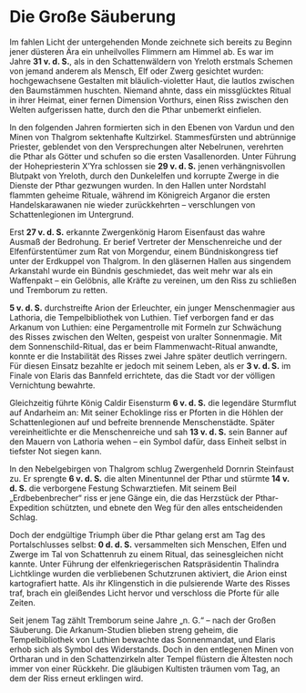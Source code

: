 # Die Große Säuberung

Im fahlen Licht der untergehenden Monde zeichnete sich bereits zu Beginn jener düsteren Ära ein unheilvolles Flimmern am Himmel ab. Es war im Jahre **31 v. d. S.**, als in den Schattenwäldern von Yreloth erstmals Schemen von jemand anderem als Mensch, Elf oder Zwerg gesichtet wurden: hochgewachsene Gestalten mit bläulich-violetter Haut, die lautlos zwischen den Baumstämmen huschten. Niemand ahnte, dass ein missglücktes Ritual in ihrer Heimat, einer fernen Dimension Vorthurs, einen Riss zwischen den Welten aufgerissen hatte, durch den die Pthar unbemerkt einfielen.

In den folgenden Jahren formierten sich in den Ebenen von Vardun und den Minen von Thalgrom sektenhafte Kultzirkel. Stammesfürsten und abtrünnige Priester, geblendet von den Versprechungen alter Nebelrunen, verehrten die Pthar als Götter und schufen so die ersten Vasallenorden. Unter Führung der Hohepriesterin X’Yra schlossen sie **29 v. d. S.** jenen verhängnisvollen Blutpakt von Yreloth, durch den Dunkelelfen und korrupte Zwerge in die Dienste der Pthar gezwungen wurden. In den Hallen unter Nordstahl flammten geheime Rituale, während im Königreich Arganor die ersten Handelskarawanen nie wieder zurückkehrten – verschlungen von Schattenlegionen im Untergrund.

Erst **27 v. d. S.** erkannte Zwergenkönig Harom Eisenfaust das wahre Ausmaß der Bedrohung. Er berief Vertreter der Menschenreiche und der Elfenfürstentümer zum Rat von Morgendur, einem Bündniskongress tief unter der Erdkuppel von Thalgrom. In den gläsernen Hallen aus singendem Arkanstahl wurde ein Bündnis geschmiedet, das weit mehr war als ein Waffenpakt – ein Gelöbnis, alle Kräfte zu vereinen, um den Riss zu schließen und Tremborum zu retten.

**5 v. d. S.** durchstreifte Arion der Erleuchter, ein junger Menschenmagier aus Lathoria, die Tempelbibliothek von Luthien. Tief verborgen fand er das Arkanum von Luthien: eine Pergamentrolle mit Formeln zur Schwächung des Risses zwischen den Welten, gespeist von uralter Sonnenmagie. Mit dem Sonnenschild-Ritual, das er beim Flammenwacht-Ritual anwandte, konnte er die Instabilität des Risses zwei Jahre später deutlich verringern. Für diesen Einsatz bezahlte er jedoch mit seinem Leben, als er **3 v. d. S.** im Finale von Elaris das Bannfeld errichtete, das die Stadt vor der völligen Vernichtung bewahrte.

Gleichzeitig führte König Caldir Eisensturm **6 v. d. S.** die legendäre Sturmflut auf Andarheim an: Mit seiner Echoklinge riss er Pforten in die Höhlen der Schattenlegionen auf und befreite brennende Menschenstädte. Später vereinheitlichte er die Menschenreiche und sah **13 v. d. S.** sein Banner auf den Mauern von Lathoria wehen – ein Symbol dafür, dass Einheit selbst in tiefster Not siegen kann.

In den Nebelgebirgen von Thalgrom schlug Zwergenheld Dornrin Steinfaust zu. Er sprengte **6 v. d. S.** die alten Minentunnel der Pthar und stürmte **14 v. d. S.** die verborgene Festung Schwarztiefen. Mit seinem Beil „Erdbebenbrecher“ riss er jene Gänge ein, die das Herzstück der Pthar-Expedition schützten, und ebnete den Weg für den alles entscheidenden Schlag.

Doch der endgültige Triumph über die Pthar gelang erst am Tag des Portalschlusses selbst: **0 d. d. S.** versammelten sich Menschen, Elfen und Zwerge im Tal von Schattenruh zu einem Ritual, das seinesgleichen nicht kannte. Unter Führung der elfenkriegerischen Ratspräsidentin Thalindra Lichtklinge wurden die verbliebenen Schutzrunen aktiviert, die Arion einst kartografiert hatte. Als ihr Klingenstich in die pulsierende Warte des Risses traf, brach ein gleißendes Licht hervor und verschloss die Pforte für alle Zeiten.

Seit jenem Tag zählt Tremborum seine Jahre „n. G.“ – nach der Großen Säuberung. Die Arkanum-Studien blieben streng geheim, die Tempelbibliothek von Luthien bewachte das Sonnenmandat, und Elaris erhob sich als Symbol des Widerstands. Doch in den entlegenen Minen von Ortharan und in den Schattenzirkeln alter Tempel flüstern die Ältesten noch immer von einer Rückkehr. Die gläubigen Kultisten träumen vom Tag, an dem der Riss erneut erklingen wird.  
